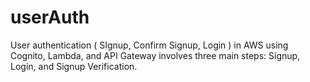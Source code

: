 # userAuth
User authentication ( SIgnup, Confirm Signup, Login ) in AWS using Cognito, Lambda, and API Gateway involves three main steps: Signup, Login, and Signup Verification.
